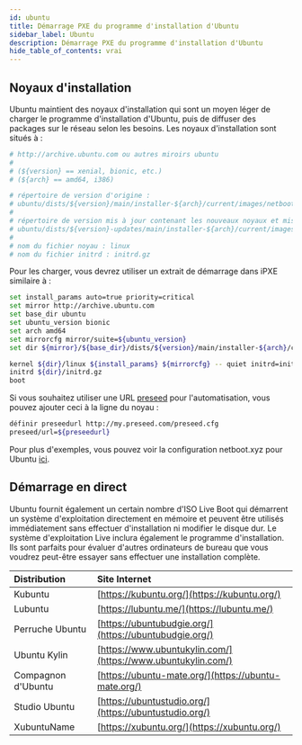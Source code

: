 ```yaml
---
id: ubuntu
title: Démarrage PXE du programme d'installation d'Ubuntu
sidebar_label: Ubuntu
description: Démarrage PXE du programme d'installation d'Ubuntu
hide_table_of_contents: vrai
---
```


## Noyaux d'installation

Ubuntu maintient des noyaux d'installation qui sont un moyen léger de charger le programme d'installation d'Ubuntu, puis de diffuser des packages sur le réseau selon les besoins. Les noyaux d'installation sont situés à :

```bash
# http://archive.ubuntu.com ou autres miroirs ubuntu
#
# (${version} == xenial, bionic, etc.)
# (${arch} == amd64, i386)

# répertoire de version d'origine : 
# ubuntu/dists/${version}/main/installer-${arch}/current/images/netboot/
# 
# répertoire de version mis à jour contenant les nouveaux noyaux et mises à jour :
# ubuntu/dists/${version}-updates/main/installer-${arch}/current/images/netboot/
#
# nom du fichier noyau : linux
# nom du fichier initrd : initrd.gz
```

Pour les charger, vous devrez utiliser un extrait de démarrage dans iPXE similaire à :

```bash
set install_params auto=true priority=critical
set mirror http://archive.ubuntu.com
set base_dir ubuntu
set ubuntu_version bionic
set arch amd64
set mirrorcfg mirror/suite=${ubuntu_version}
set dir ${mirror}/${base_dir}/dists/${version}/main/installer-${arch}/current/images/netboot

kernel ${dir}/linux ${install_params} ${mirrorcfg} -- quiet initrd=initrd.gz
initrd ${dir}/initrd.gz
boot
```

Si vous souhaitez utiliser une URL [preseed](https://help.ubuntu.com/lts/installation-guide/example-preseed.txt) pour l'automatisation, vous pouvez ajouter ceci à la ligne du noyau :

```bash
définir preseedurl http://my.preseed.com/preseed.cfg
preseed/url=${preseedurl}
```

Pour plus d'exemples, vous pouvez voir la configuration netboot.xyz pour Ubuntu [ici](https://github.com/netbootxyz/netboot.xyz/blob/master/roles/netbootxyz/templates/menu/ubuntu.ipxe.j2).

## Démarrage en direct

Ubuntu fournit également un certain nombre d'ISO Live Boot qui démarrent un système d'exploitation directement en mémoire et peuvent être utilisés immédiatement sans effectuer d'installation ni modifier le disque dur.  Le système d'exploitation Live inclura également le programme d'installation.  Ils sont parfaits pour évaluer d'autres ordinateurs de bureau que vous voudrez peut-être essayer sans effectuer une installation complète.

| Distribution       | Site Internet                                                |
|:------------------ |:------------------------------------------------------------ |
| Kubuntu            | [https://kubuntu.org/](https://kubuntu.org/)                 |
| Lubuntu            | [https://lubuntu.me/](https://lubuntu.me/)                   |
| Perruche Ubuntu    | [https://ubuntubudgie.org/](https://ubuntubudgie.org/)       |
| Ubuntu Kylin       | [https://www.ubuntukylin.com/](https://www.ubuntukylin.com/) |
| Compagnon d'Ubuntu | [https://ubuntu-mate.org/](https://ubuntu-mate.org/)         |
| Studio Ubuntu      | [https://ubuntustudio.org/](https://ubuntustudio.org/)       |
| XubuntuName        | [https://xubuntu.org/](https://xubuntu.org/)                 |
